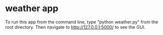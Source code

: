 # weather app

To run this app from the command line, type "python weather.py" from the root directory.
Then navigate to http://127.0.0.1:5000/ to see the GUI.